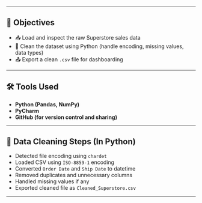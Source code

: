 
---

## 📌 Objectives

- 📥 Load and inspect the raw Superstore sales data
- 🧹 Clean the dataset using Python (handle encoding, missing values, data types)
- 📤 Export a clean `.csv` file for dashboarding

---

## 🛠️ Tools Used

- **Python (Pandas, NumPy)**
- **PyCharm**
- **GitHub (for version control and sharing)**

---

## 🧼 Data Cleaning Steps (In Python)

- Detected file encoding using `chardet`
- Loaded CSV using `ISO-8859-1` encoding
- Converted `Order Date` and `Ship Date` to datetime
- Removed duplicates and unnecessary columns
- Handled missing values if any
- Exported cleaned file as `Cleaned_Superstore.csv`

---




